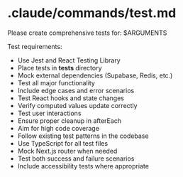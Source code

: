 # .claude/commands/test.md
Please create comprehensive tests for: $ARGUMENTS

Test requirements:
- Use Jest and React Testing Library
- Place tests in __tests__ directory
- Mock external dependencies (Supabase, Redis, etc.)
- Test all major functionality
- Include edge cases and error scenarios
- Test React hooks and state changes
- Verify computed values update correctly
- Test user interactions
- Ensure proper cleanup in afterEach
- Aim for high code coverage
- Follow existing test patterns in the codebase
- Use TypeScript for all test files
- Mock Next.js router when needed
- Test both success and failure scenarios
- Include accessibility tests where appropriate